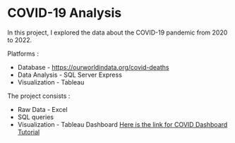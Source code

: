 # COVID-19 Analysis
In this project, I explored the data about the COVID-19 pandemic
from 2020 to 2022.

Platforms :

* Database - https://ourworldindata.org/covid-deaths
* Data Analysis - SQL Server Express
* Visualization - Tableau

The project consists :

* Raw Data - Excel
* SQL queries 
* Visualization - Tableau Dashboard 
[Here is the link for COVID Dashboard Tutorial](https://public.tableau.com/app/profile/orly.barr/viz/CovidDashboardTutorial_16648194559100/Dashboard1#1)



